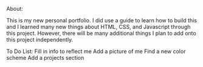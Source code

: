 About:

This is my new personal portfolio. I did use a guide to learn how to build this and I learned many new things about HTML, CSS, and Javascript through this project. However, there will be many additional things I plan to add onto this project independently.

To Do List:
Fill in info to reflect me
Add a picture of me
Find a new color scheme
Add a projects section